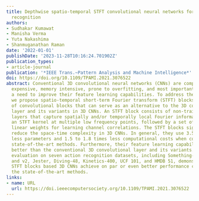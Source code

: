 ```yaml
---
title: Depthwise spatio-temporal STFT convolutional neural networks for human action
  recognition
authors:
- Sudhakar Kumawat
- Manisha Verma
- Yuta Nakashima
- Shanmuganathan Raman
date: '2022-01-01'
publishDate: '2023-11-28T10:16:24.701902Z'
publication_types:
- article-journal
publication: '*IEEE Trans.~Pattern Analysis and Machine Intelligence*'
doi: https://doi.org/10.1109/TPAMI.2021.3076522
abstract: Conventional 3D convolutional neural networks (CNNs) are computationally
  expensive, memory intensive, prone to overfitting, and most importantly, there is
  a need to improve their feature learning capabilities. To address these issues,
  we propose spatio-temporal short-term Fourier transform (STFT) blocks, a new class
  of convolutional blocks that can serve as an alternative to the 3D convolutional
  layer and its variants in 3D CNNs. An STFT block consists of non-trainable convolution
  layers that capture spatially and/or temporally local Fourier information using
  an STFT kernel at multiple low frequency points, followed by a set of trainable
  linear weights for learning channel correlations. The STFT blocks significantly
  reduce the space-time complexity in 3D CNNs. In general, they use 3.5 to 4.5 times
  less parameters and 1.5 to 1.8 times less computational costs when compared to the
  state-of-the-art methods. Furthermore, their feature learning capabilities are significantly
  better than the conventional 3D convolutional layer and its variants. Our extensive
  evaluation on seven action recognition datasets, including Something-Something v1
  and v2, Jester, Diving-48, Kinetics-400, UCF 101, and HMDB 51, demonstrate that
  STFT blocks based 3D CNNs achieve on par or even better performance compared to
  the state-of-the-art methods.
links:
- name: URL
  url: https://doi.ieeecomputersociety.org/10.1109/TPAMI.2021.3076522
---
```

